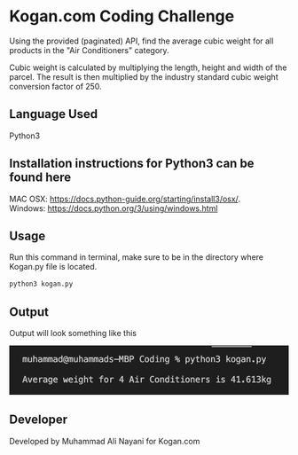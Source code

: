 # Kogan.com Coding Challenge

Using the provided (paginated) API, find the average cubic weight for all products in the "Air Conditioners" category.

Cubic weight is calculated by multiplying the length, height and width of the parcel. The result is then multiplied by the industry standard cubic weight conversion factor of 250.

## Language Used
Python3


## Installation instructions for Python3 can be found here

MAC OSX: https://docs.python-guide.org/starting/install3/osx/.   
Windows: https://docs.python.org/3/using/windows.html

## Usage

Run this command in terminal, make sure to be in the directory where Kogan.py file is located.

```bash
python3 kogan.py  
```
## Output

Output will look something like this

![](SS.png)

## Developer
Developed by Muhammad Ali Nayani for Kogan.com
